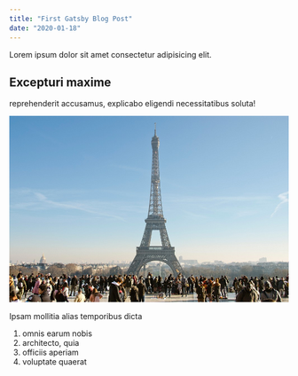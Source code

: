 ```yaml
---
title: "First Gatsby Blog Post"
date: "2020-01-18"
---
```


Lorem ipsum dolor sit amet consectetur adipisicing elit.

## Excepturi maxime

reprehenderit accusamus, explicabo eligendi necessitatibus soluta! 

![gatsby tutorial](../images/gatsby-tutorial.jpg)

Ipsam mollitia alias temporibus dicta

1. omnis earum nobis
2. architecto, quia
3. officiis aperiam
4. voluptate quaerat